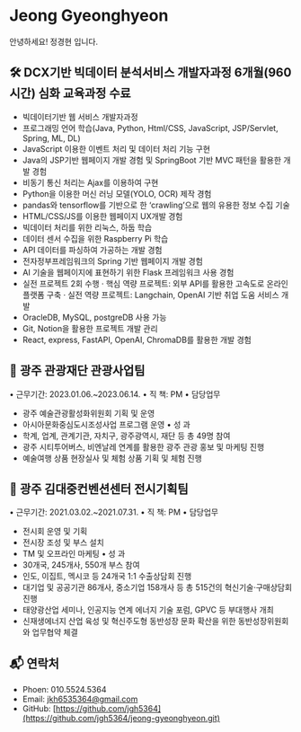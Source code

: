 # Jeong Gyeonghyeon

안녕하세요! 정경현 입니다.

## 🛠 DCX기반 빅데이터 분석서비스 개발자과정 6개월(960시간) 심화 교육과정 수료
 - 빅데이터기반 웹 서비스 개발자과정
 - 프로그래밍 언어 학습(Java, Python, Html/CSS, JavaScript, JSP/Servlet, Spring, ML, DL)
 - JavaScript 이용한 이벤트 처리 및 데이터 처리 기능 구현
 - Java의 JSP기반 웹페이지 개발 경험 및 SpringBoot 기반 MVC 패턴을 활용한 개발 경험
 - 비동기 통신 처리는 Ajax를 이용하여 구현
 - Python을 이용한 머신 러닝 모델(YOLO, OCR) 제작 경험
 - pandas와 tensorflow를 기반으로 한 ‘crawling’으로 웹의 유용한 정보 수집 기술
 - HTML/CSS/JS를 이용한 웹페이지 UX개발 경험
 - 빅데이터 처리를 위한 리눅스, 하둡 학습
 - 데이터 센서 수집을 위한 Raspberry Pi 학습
 - API 데이터를 파싱하여 가공하는 개발 경험
 - 전자정부프레임워크의 Spring 기반 웹페이지 개발 경험
 - AI 기술을 웹페이지에 표현하기 위한 Flask 프레임워크 사용 경험
 - 실전 프로젝트 2회 수행
  · 핵심 역량 프로젝트: 외부 API를 활용한 고속도로 온라인 플랫폼 구축
  · 실전 역량 프로젝트: Langchain, OpenAI 기반 취업 도움 서비스 개발
 - OracleDB, MySQL, postgreDB 사용 가능
 - Git, Notion을 활용한 프로젝트 개발 관리
 - React, express, FastAPI, OpenAI, ChromaDB를 활용한 개발 경험


## 📌 광주 관광재단 관광사업팀
• 근무기간: 2023.01.06.~2023.06.14.
• 직    책: PM
• 담당업무
 - 광주 예술관광활성화위원회 기획 및 운영
 - 아시아문화중심도시조성사업 프로그램 운영
• 성    과
 - 학계, 업계, 관계기관, 자치구, 광주광역시, 재단 등 총 49명 참여
 - 광주 시티투어버스, 비엔날레 연계를 활용한 광주 관광 홍보 및 마케팅 진행
 - 예술여행 상품 현장실사 및 체험 상품 기획 및 체험 진행


## 📌 광주 김대중컨벤션센터 전시기획팀
• 근무기간: 2021.03.02.~2021.07.31.
• 직    책: PM
• 담당업무
 - 전시회 운영 및 기획
 - 전시장 조성 및 부스 설치
 - TM 및 오프라인 마케팅
• 성    과
 - 30개국, 245개사, 550개 부스 참여
 - 인도, 이집트, 멕시코 등 24개국 1:1 수출상담회 진행
 - 대기업 및 공공기관 86개사, 중소기업 158개사 등 총 515건의 혁신기술·구매상담회 진행
 - 태양광산업 세미나, 인공지능 연계 에너지 기술 포럼, GPVC 등 부대행사 개최
 - 신재생에너지 산업 육성 및 혁신주도형 동반성장 문화 확산을 위한 동반성장위원회와 업무협약 체결

  
## 📬 연락처
- Phoen: 010.5524.5364
- Email: jkh6535364@gmail.com
- GitHub: [https://github.com/jgh5364](https://github.com/jgh5364/jeong-gyeonghyeon.git)
